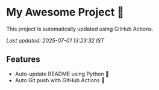 # My Awesome Project 🚀

This project is automatically updated using GitHub Actions.

_Last updated: 2025-07-01 13:23:32 IST_

## Features
- Auto-update README using Python 🐍
- Auto Git push with GitHub Actions 🤖
